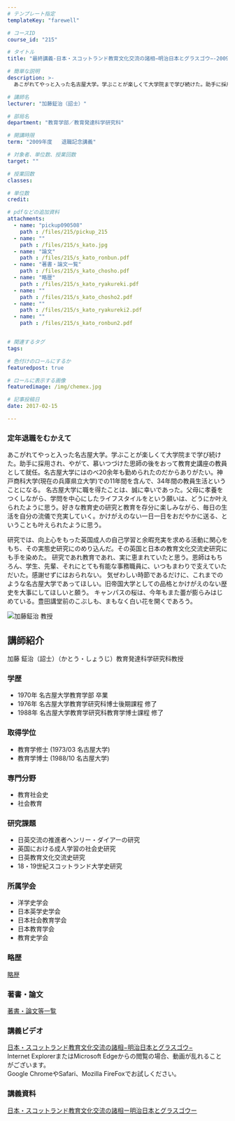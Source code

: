 ```yaml
---
# テンプレート指定
templateKey: "farewell"

# コースID
course_id: "215"

# タイトル
title: "最終講義-日本・スコットランド教育文化交流の諸相−明治日本とグラスゴウ−-2009"

# 簡単な説明
description: >-
  あこがれてやっと入った名古屋大学。学ぶことが楽しくて大学院まで学び続けた。助手に採用され、やがて、慕いつづけた思師の後をおって教育史講座の教員として就任。名古屋大学にはのべ20余年も勤められたのだ...

# 講師名
lecturer: "加藤鉦治（詔士）"

# 部局名
department: "教育学部／教育発達科学研究科"

# 開講時限
term: "2009年度	退職記念講義"

# 対象者、単位数、授業回数
target: ""

# 授業回数
classes: 

# 単位数
credit: 

# pdfなどの追加資料
attachments: 
  - name: "pickup090508" 
    path : /files/215/pickup_215
  - name: "" 
    path : /files/215/s_kato.jpg
  - name: "論文" 
    path : /files/215/s_kato_ronbun.pdf
  - name: "著書・論文一覧" 
    path : /files/215/s_kato_chosho.pdf
  - name: "略歴" 
    path : /files/215/s_kato_ryakureki.pdf
  - name: "" 
    path : /files/215/s_kato_chosho2.pdf
  - name: "" 
    path : /files/215/s_kato_ryakureki2.pdf
  - name: "" 
    path : /files/215/s_kato_ronbun2.pdf


# 関連するタグ
tags:

# 色付けのロールにするか
featuredpost: true

# ロールに表示する画像
featuredimage: /img/chemex.jpg

# 記事投稿日
date: 2017-02-15

---
```

### 定年退職をむかえて 

あこがれてやっと入った名古屋大学。学ぶことが楽しくて大学院まで学び続けた。助手に採用され、やがて、慕いつづけた思師の後をおって教育史講座の教員として就任。名古屋大学にはのべ20余年も勤められたのだからありがたい。神戸商科大学(現在の兵庫県立大学)での11年間を含んで、34年間の教員生活ということになる。 名古屋大学に職を得たことは、誠に幸いであった。父母に孝養をつくしながら、学問を中心にしたライフスタイルをという願いは、どうにか叶えられたように思う。好きな教育史の研究と教育を存分に楽しみながら、毎日の生活を自分の流儀で充実していく。かけがえのない一日一日をおだやかに送る、ということも叶えられたように思う。

研究では、向上心をもった英国成人の自己学習と余暇充実を求める活動に関心をもち、その実態史研究にのめり込んだ。その英国と日本の教育文化交流史研究にも手を染めた。 研究であれ教育であれ、実に恵まれていたと思う。恩師はもちろん、学生、先輩、それにとても有能な事務職員に、いつもまわりで支えていただいた。感謝せずにはおられない。 気ぜわしい時節であるだけに、これまでのような名古屋大学であってほしい。旧帝国大学としての品格とかけがえのない歴史を大事にしてほしいと願う。 キャンパスの桜は、今年もまた蕾が膨らみはじめている。豊田講堂前のこぶしも、まもなく白い花を開くであろう。

![加藤鉦治 教授](/files/215/s_kato.jpg) 
## 講師紹介

加藤 鉦治（詔士）（かとう・しょうじ）教育発達科学研究科教授 

### 学歴

  * 1970年 名古屋大学教育学部 卒業
  * 1976年 名古屋大学教育学研究科博士後期課程 修了
  * 1988年 名古屋大学教育学研究科教育学博士課程 修了

### 取得学位

  * 教育学修士 (1973/03 名古屋大学)
  * 教育学博士 (1988/10 名古屋大学)

### 専門分野

  * 教育社会史
  * 社会教育

### 研究課題

  * 日英交流の推進者ヘンリー・ダイアーの研究
  * 英国における成人学習の社会史研究
  * 日英教育文化交流史研究
  * 18・19世紀スコットランド大学史研究

### 所属学会

  * 洋学史学会
  * 日本英学史学会
  * 日本社会教育学会
  * 日本教育学会
  * 教育史学会

### 略歴


[略歴](/files/215/s_kato_ryakureki2.pdf) 

### 著書・論文


[著書・論文等一覧](/files/215/s_kato_chosho2.pdf) 
### 講義ビデオ

[日本・スコットランド教育文化交流の諸相−明治日本とグラスゴウ−](http://nuvideo.media.nagoya-u.ac.jp/embed/0557ff4160709d99079cdc53b8ddfe850ef70963)  
Internet ExplorerまたはMicrosoft Edgeからの閲覧の場合、動画が乱れることがございます。  
Google ChromeやSafari、Mozilla FireFoxでお試しください。 

### 講義資料


[日本・スコットランド教育文化交流の諸相ー明治日本とグラスゴウー](/files/215/s_kato_ronbun2.pdf) 
